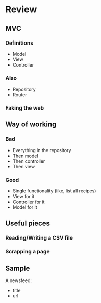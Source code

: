 # Review

## MVC

### Definitions

* Model
* View
* Controller

### Also

* Repository
* Router

### Faking the web

## Way of working

### Bad

* Everything in the repository
* Then model
* Then controller
* Then view

### Good

* Single functionality (like, list all recipes)
* View for it
* Controller for it
* Model for it

## Useful pieces

### Reading/Writing a CSV file

### Scrapping a page

## Sample

A newsfeed:

* title
* url


